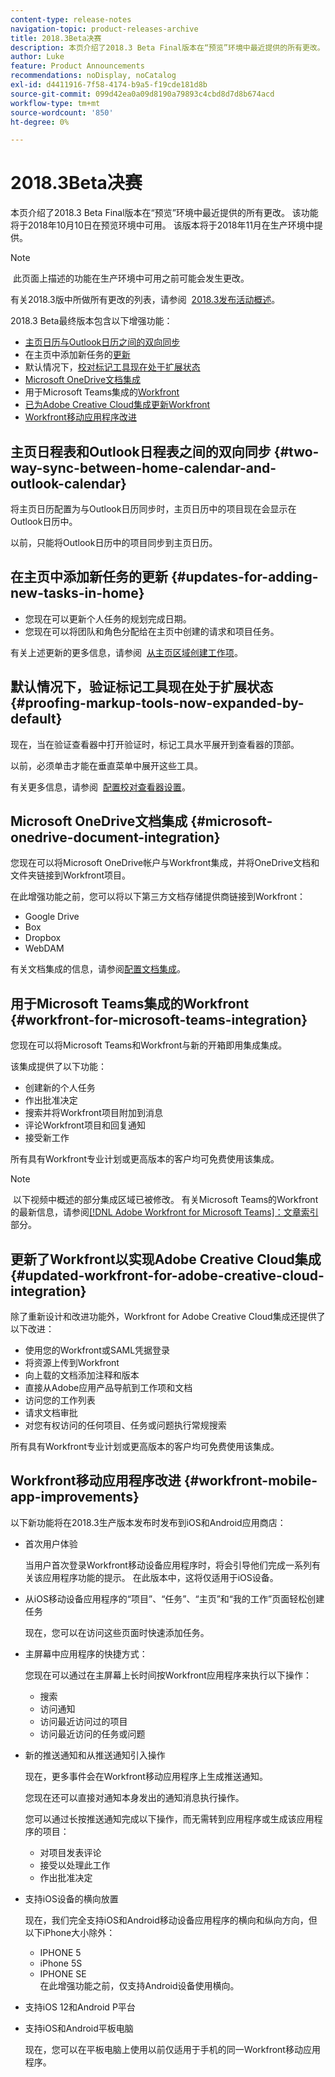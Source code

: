 ```yaml
---
content-type: release-notes
navigation-topic: product-releases-archive
title: 2018.3Beta决赛
description: 本页介绍了2018.3 Beta Final版本在“预览”环境中最近提供的所有更改。 该功能将于2018年10月10日在预览环境中可用。 该版本将于2018年11月在生产环境中提供。
author: Luke
feature: Product Announcements
recommendations: noDisplay, noCatalog
exl-id: d4411916-7f58-4174-b9a5-f19cde181d8b
source-git-commit: 099d42ea0a09d8190a79893c4cbd8d7d8b674acd
workflow-type: tm+mt
source-wordcount: '850'
ht-degree: 0%

---
```


# 2018.3Beta决赛

本页介绍了2018.3 Beta Final版本在“预览”环境中最近提供的所有更改。 该功能将于2018年10月10日在预览环境中可用。 该版本将于2018年11月在生产环境中提供。

>[!NOTE]
>
> 此页面上描述的功能在生产环境中可用之前可能会发生更改。

有关2018.3版中所做所有更改的列表，请参阅  [2018.3发布活动概述](../../../../product-announcements/product-releases/quarterly-release-archive/2018.3-release-activity/2018-3-release-activity-overview.md)。

2018.3 Beta最终版本包含以下增强功能：

* [主页日历与Outlook日历之间的双向同步](#two-way-sync-between-home-calendar-and-outlook-calendar)
* 在主页中添加新任务的[更新](#updates-for-adding-new-tasks-in-home)
* 默认情况下，[校对标记工具现在处于扩展状态](#proofing-markup-tools-now-expanded-by-default)
* [Microsoft OneDrive文档集成](#microsoft-onedrive-document-integration)
* 用于Microsoft Teams集成的[Workfront](#workfront-for-microsoft-teams-integration)
* [已为Adobe Creative Cloud集成更新Workfront](#updated-workfront-for-adobe-creative-cloud-integration)
* [Workfront移动应用程序改进](#workfront-mobile-app-improvements)

## 主页日程表和Outlook日程表之间的双向同步 {#two-way-sync-between-home-calendar-and-outlook-calendar}

将主页日历配置为与Outlook日历同步时，主页日历中的项目现在会显示在Outlook日历中。

以前，只能将Outlook日历中的项目同步到主页日历。

## 在主页中添加新任务的更新 {#updates-for-adding-new-tasks-in-home}

* 您现在可以更新个人任务的规划完成日期。
* 您现在可以将团队和角色分配给在主页中创建的请求和项目任务。

有关上述更新的更多信息，请参阅  [从主页区域创建工作项](../../../../workfront-basics/using-home/using-the-home-area/create-work-items-in-home.md)。

## 默认情况下，验证标记工具现在处于扩展状态 {#proofing-markup-tools-now-expanded-by-default}

现在，当在验证查看器中打开验证时，标记工具水平展开到查看器的顶部。

以前，必须单击才能在垂直菜单中展开这些工具。

有关更多信息，请参阅  [配置校对查看器设置](../../../../review-and-approve-work/proofing/reviewing-proofs-within-workfront/configure-proofing-viewer-settings.md)。

## Microsoft OneDrive文档集成 {#microsoft-onedrive-document-integration}

您现在可以将Microsoft OneDrive帐户与Workfront集成，并将OneDrive文档和文件夹链接到Workfront项目。

在此增强功能之前，您可以将以下第三方文档存储提供商链接到Workfront：

* Google Drive
* Box
* Dropbox
* WebDAM

有关文档集成的信息，请参阅[配置文档集成](../../../../administration-and-setup/configure-integrations/configure-document-integrations.md)。

## 用于Microsoft Teams集成的Workfront {#workfront-for-microsoft-teams-integration}

您现在可以将Microsoft Teams和Workfront与新的开箱即用集成集成。

该集成提供了以下功能：

* 创建新的个人任务
* 作出批准决定
* 搜索并将Workfront项目附加到消息
* 评论Workfront项目和回复通知
* 接受新工作

所有具有Workfront专业计划或更高版本的客户均可免费使用该集成。

>[!NOTE]
>
> 以下视频中概述的部分集成区域已被修改。 有关Microsoft Teams的Workfront的最新信息，请参阅[[!DNL Adobe Workfront for Microsoft Teams]：文章索引](../../../../workfront-integrations-and-apps/using-workfront-with-microsoft-teams/use-workfront-with-ms-teams.md)部分。

## 更新了Workfront以实现Adobe Creative Cloud集成 {#updated-workfront-for-adobe-creative-cloud-integration}

除了重新设计和改进功能外，Workfront for Adobe Creative Cloud集成还提供了以下改进：

* 使用您的Workfront或SAML凭据登录
* 将资源上传到Workfront
* 向上载的文档添加注释和版本
* 直接从Adobe应用产品导航到工作项和文档
* 访问您的工作列表
* 请求文档审批
* 对您有权访问的任何项目、任务或问题执行常规搜索

所有具有Workfront专业计划或更高版本的客户均可免费使用该集成。

## Workfront移动应用程序改进 {#workfront-mobile-app-improvements}

以下新功能将在2018.3生产版本发布时发布到iOS和Android应用商店：

* 首次用户体验

  当用户首次登录Workfront移动设备应用程序时，将会引导他们完成一系列有关该应用程序功能的提示。 在此版本中，这将仅适用于iOS设备。

* 从iOS移动设备应用程序的“项目”、“任务”、“主页”和“我的工作”页面轻松创建任务

  现在，您可以在访问这些页面时快速添加任务。

* 主屏幕中应用程序的快捷方式：

  您现在可以通过在主屏幕上长时间按Workfront应用程序来执行以下操作：

   * 搜索
   * 访问通知
   * 访问最近访问过的项目 
   * 访问最近访问的任务或问题

* 新的推送通知和从推送通知引入操作

  现在，更多事件会在Workfront移动应用程序上生成推送通知。

  您现在还可以直接对通知本身发出的通知消息执行操作。

  您可以通过长按推送通知完成以下操作，而无需转到应用程序或生成该应用程序的项目：

   * 对项目发表评论
   * 接受以处理此工作
   * 作出批准决定

* 支持iOS设备的横向放置

  现在，我们完全支持iOS和Android移动设备应用程序的横向和纵向方向，但以下iPhone大小除外：

   * IPHONE 5
   * iPhone 5S
   * IPHONE SE\
     在此增强功能之前，仅支持Android设备使用横向。

* 支持iOS 12和Android P平台
* 支持iOS和Android平板电脑

  现在，您可以在平板电脑上使用以前仅适用于手机的同一Workfront移动应用程序。
